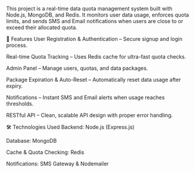 This project is a real-time data quota management system built with Node.js, MongoDB, and Redis.
It monitors user data usage, enforces quota limits, and sends SMS and Email notifications when users are close to or exceed their allocated quota.

🚀 Features
User Registration & Authentication – Secure signup and login process.

Real-time Quota Tracking – Uses Redis cache for ultra-fast quota checks.

Admin Panel – Manage users, quotas, and data packages.

Package Expiration & Auto-Reset – Automatically reset data usage after expiry.

Notifications – Instant SMS and Email alerts when usage reaches thresholds.

RESTful API – Clean, scalable API design with proper error handling.

🛠 Technologies Used
Backend: Node.js (Express.js)

Database: MongoDB

Cache & Quota Checking: Redis

Notifications: SMS Gateway & Nodemailer
